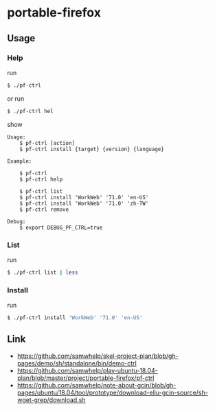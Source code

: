 
# portable-firefox

## Usage


### Help

run

``` sh
$ ./pf-ctrl
```

or run

``` sh
$ ./pf-ctrl hel
```

show

```
Usage:
	$ pf-ctrl [action]
	$ pf-ctrl install {target} {version} {language}

Example:

	$ pf-ctrl
	$ pf-ctrl help

	$ pf-ctrl list
	$ pf-ctrl install 'WorkWeb' '71.0' 'en-US'
	$ pf-ctrl install 'WorkWeb' '71.0' 'zh-TW'
	$ pf-ctrl remove

Debug:
	$ export DEBUG_PF_CTRL=true
```


### List

run

``` sh
$ ./pf-ctrl list | less
```


### Install

run

``` sh
$ ./pf-ctrl install 'WorkWeb' '71.0' 'en-US'
```


## Link

* https://github.com/samwhelp/skel-project-plan/blob/gh-pages/demo/sh/standalone/bin/demo-ctrl
* https://github.com/samwhelp/play-ubuntu-18.04-plan/blob/master/project/portable-firefox/pf-ctrl
* https://github.com/samwhelp/note-about-gcin/blob/gh-pages/ubuntu/18.04/tool/prototype/download-eliu-gcin-source/sh-wget-grep/download.sh
